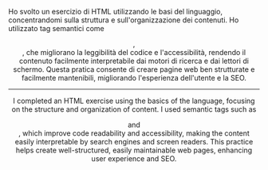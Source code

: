 Ho svolto un esercizio di HTML utilizzando le basi del linguaggio, concentrandomi sulla struttura e sull'organizzazione dei contenuti. Ho utilizzato tag semantici come <header>, <article>,  che migliorano la leggibilità del codice e l'accessibilità, rendendo il contenuto facilmente interpretabile dai motori di ricerca e dai lettori di schermo. Questa pratica consente di creare pagine web ben strutturate e facilmente mantenibili, migliorando l'esperienza dell'utente e la SEO.

----------------------------------------------------------------------------------------------------------------------------------------------------------------------------------------------


I completed an HTML exercise using the basics of the language, focusing on the structure and organization of content. I used semantic tags such as <header> and <article>, which improve code readability and accessibility, making the content easily interpretable by search engines and screen readers. This practice helps create well-structured, easily maintainable web pages, enhancing user experience and SEO.
